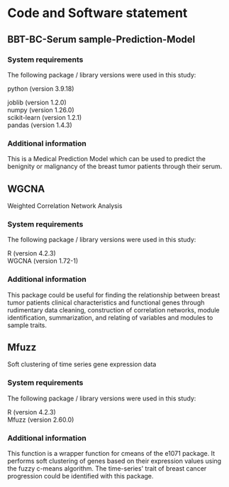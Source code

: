 # Code and Software statement

## BBT-BC-Serum sample-Prediction-Model

### System requirements

The following package / library versions were used in this study:  

python (version 3.9.18)

joblib (version  1.2.0)   
numpy (version 1.26.0)   
scikit-learn (version 1.2.1)   
pandas (version  1.4.3)  

### Additional information
This is a Medical Prediction Model which can be used to predict the benignity or malignancy of the breast tumor patients through their serum.


## WGCNA

Weighted Correlation Network Analysis

### System requirements

The following package / library versions were used in this study:

R (version 4.2.3)  
WGCNA (version 1.72-1)  

### Additional information
This package could be useful for  finding the relationship between breast tumor patients clinical characteristics and functional genes through rudimentary data cleaning, construction of correlation networks, module identification, summarization, and relating of variables and modules to sample traits.


## Mfuzz

Soft clustering of time series gene expression data

### System requirements

The following package / library versions were used in this study:

R (version 4.2.3)  
Mfuzz (version 2.60.0)  

### Additional information

This function is a wrapper function for cmeans of the e1071 package. It performs soft clustering of genes based on their expression values using the fuzzy c-means algorithm.
The time-series' trait of breast cancer progression could be identified with this package.

